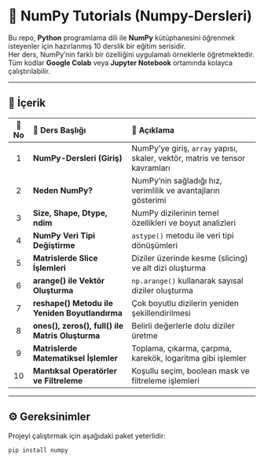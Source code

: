 # 🧮 NumPy Tutorials (Numpy-Dersleri)

Bu repo, **Python** programlama dili ile **NumPy** kütüphanesini öğrenmek isteyenler için hazırlanmış 10 derslik bir eğitim serisidir.  
Her ders, NumPy’nin farklı bir özelliğini uygulamalı örneklerle öğretmektedir.  
Tüm kodlar **Google Colab** veya **Jupyter Notebook** ortamında kolayca çalıştırılabilir.

---

## 📘 İçerik

| 🔢 No | 📂 Ders Başlığı | 📝 Açıklama |
| :--: | :------------------------------- | :-------------------------- |
| 1 | **NumPy-Dersleri (Giriş)** | NumPy’ye giriş, `array` yapısı, skaler, vektör, matris ve tensor kavramları |
| 2 | **Neden NumPy?** | NumPy’nin sağladığı hız, verimlilik ve avantajların gösterimi |
| 3 | **Size, Shape, Dtype, ndim** | NumPy dizilerinin temel özellikleri ve boyut analizleri |
| 4 | **NumPy Veri Tipi Değiştirme** | `astype()` metodu ile veri tipi dönüşümleri |
| 5 | **Matrislerde Slice İşlemleri** | Diziler üzerinde kesme (slicing) ve alt dizi oluşturma |
| 6 | **arange() ile Vektör Oluşturma** | `np.arange()` kullanarak sayısal diziler oluşturma |
| 7 | **reshape() Metodu ile Yeniden Boyutlandırma** | Çok boyutlu dizilerin yeniden şekillendirilmesi |
| 8 | **ones(), zeros(), full() ile Matris Oluşturma** | Belirli değerlerle dolu diziler üretme |
| 9 | **Matrislerde Matematiksel İşlemler** | Toplama, çıkarma, çarpma, karekök, logaritma gibi işlemler |
| 10 | **Mantıksal Operatörler ve Filtreleme** | Koşullu seçim, boolean mask ve filtreleme işlemleri |

---

## ⚙️ Gereksinimler

Projeyi çalıştırmak için aşağıdaki paket yeterlidir:

```bash
pip install numpy
